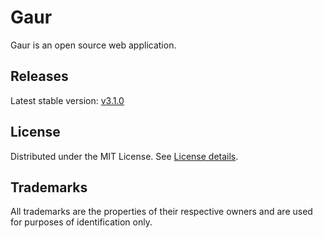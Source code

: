 # Gaur

Gaur is an open source web application.

## Releases

Latest stable version: [v3.1.0](https://github.com/krishnan57474/gaur/releases/latest)

## License

Distributed under the MIT License. See [License details](https://opensource.org/licenses/MIT).

## Trademarks

All trademarks are the properties of their respective owners and are used for purposes of identification only.